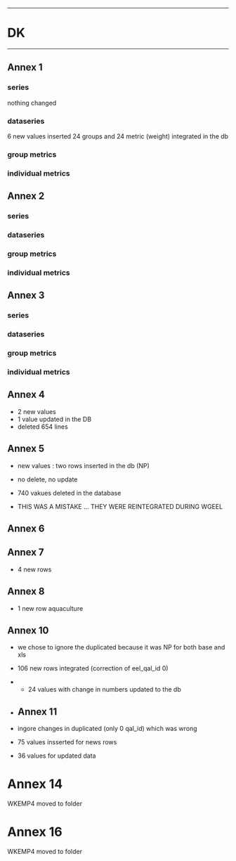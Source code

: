 -----------------------------------------------------------
# DK 
-----------------------------------------------------------

## Annex 1

### series
nothing changed

### dataseries

6 new values inserted
24 groups and 24 metric (weight) integrated in the db


### group metrics


### individual metrics

## Annex 2

### series

### dataseries


### group metrics


### individual metrics



## Annex 3

### series

### dataseries


### group metrics


### individual metrics



## Annex 4

* 2 new values
* 1 value updated in the DB
* deleted 654 lines


## Annex 5

* new values : two rows inserted in the db (NP)
* no delete, no update
* 740 vakues deleted in the database

* THIS WAS A MISTAKE ... THEY WERE REINTEGRATED DURING WGEEL

## Annex 6



## Annex 7
* 4 new rows


## Annex 8

* 1 new row aquaculture

## Annex 10

* we chose to ignore the duplicated because it was NP for both base and xls
* 106 new rows integrated (correction of eel_qal_id 0)
* * 24 values with change in numbers updated to the db
 
* ## Annex 11

* ingore changes in duplicated (only 0 qal_id) which was wrong
* 75 values insserted for news rows
* 36 values for updated data

# Annex 14

WKEMP4 moved to folder

# Annex 16

WKEMP4 moved to folder


